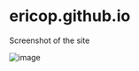 ericop.github.io
================

Screenshot of the site

![image](https://user-images.githubusercontent.com/5218249/57572335-ac2fd900-73e6-11e9-9a02-025c7c3fade6.png)
